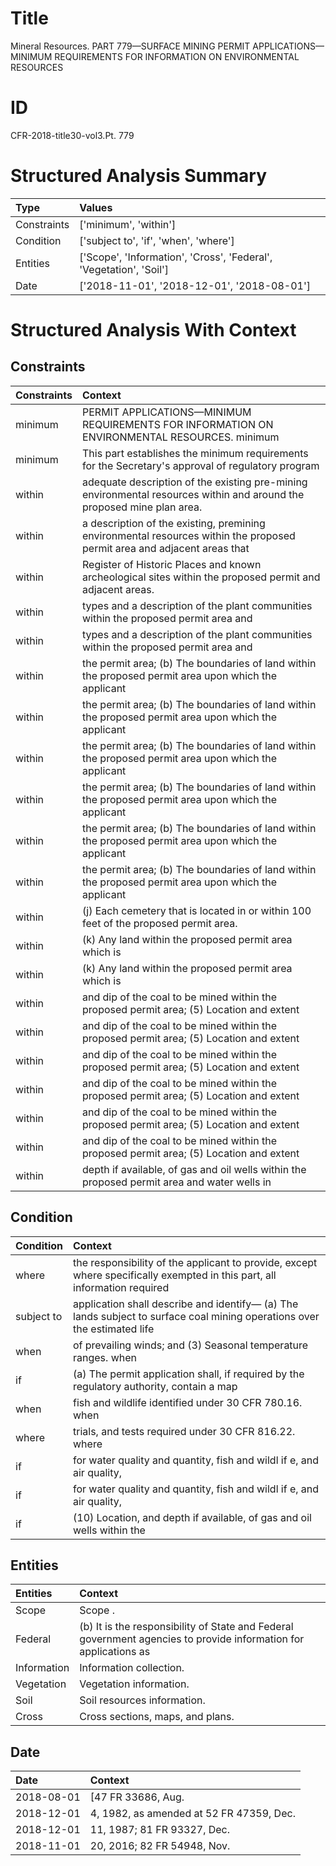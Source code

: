 # Title

 Mineral Resources. PART 779—SURFACE MINING PERMIT APPLICATIONS—MINIMUM REQUIREMENTS FOR INFORMATION ON ENVIRONMENTAL RESOURCES


# ID

 CFR-2018-title30-vol3.Pt. 779


# Structured Analysis Summary

| Type        | Values                                                             |
|:------------|:-------------------------------------------------------------------|
| Constraints | ['minimum', 'within']                                              |
| Condition   | ['subject to', 'if', 'when', 'where']                              |
| Entities    | ['Scope', 'Information', 'Cross', 'Federal', 'Vegetation', 'Soil'] |
| Date        | ['2018-11-01', '2018-12-01', '2018-08-01']                         |


# Structured Analysis With Context

 


## Constraints

| Constraints   | Context                                                                                                                  |
|:--------------|:-------------------------------------------------------------------------------------------------------------------------|
| minimum       | PERMIT APPLICATIONS—MINIMUM REQUIREMENTS FOR INFORMATION ON ENVIRONMENTAL RESOURCES. minimum                             |
| minimum       | This part establishes the  minimum requirements for the Secretary's approval of regulatory program                       |
| within        | adequate description of the existing pre-mining environmental resources within  and around the proposed mine plan area.  |
| within        | a description of the existing, premining environmental resources within the proposed permit area and adjacent areas that |
| within        | Register of Historic Places and known archeological sites within  the proposed permit and adjacent areas.                |
| within        | types and a description of the plant communities within  the proposed permit area and                                    |
| within        | types and a description of the plant communities within  the proposed permit area and                                    |
| within        | the permit area; (b) The boundaries of land within the proposed permit area upon which the applicant                     |
| within        | the permit area; (b) The boundaries of land within the proposed permit area upon which the applicant                     |
| within        | the permit area; (b) The boundaries of land within the proposed permit area upon which the applicant                     |
| within        | the permit area; (b) The boundaries of land within the proposed permit area upon which the applicant                     |
| within        | the permit area; (b) The boundaries of land within the proposed permit area upon which the applicant                     |
| within        | the permit area; (b) The boundaries of land within the proposed permit area upon which the applicant                     |
| within        | (j) Each cemetery that is located in or  within  100 feet of the proposed permit area.                                   |
| within        | (k) Any land  within  the proposed permit area which is                                                                  |
| within        | (k) Any land  within  the proposed permit area which is                                                                  |
| within        | and dip of the coal to be mined within the proposed permit area; (5) Location and extent                                 |
| within        | and dip of the coal to be mined within the proposed permit area; (5) Location and extent                                 |
| within        | and dip of the coal to be mined within the proposed permit area; (5) Location and extent                                 |
| within        | and dip of the coal to be mined within the proposed permit area; (5) Location and extent                                 |
| within        | and dip of the coal to be mined within the proposed permit area; (5) Location and extent                                 |
| within        | and dip of the coal to be mined within the proposed permit area; (5) Location and extent                                 |
| within        | depth if available, of gas and oil wells within the proposed permit area and water wells in                              |


## Condition

| Condition   | Context                                                                                                                        |
|:------------|:-------------------------------------------------------------------------------------------------------------------------------|
| where       | the responsibility of the applicant to provide, except where specifically exempted in this part, all information required      |
| subject to  | application shall describe and identify&#8212; (a) The lands subject to surface coal mining operations over the estimated life |
| when        | of prevailing winds; and (3) Seasonal temperature ranges. when                                                                 |
| if          | (a) The permit application shall,  if required by the regulatory authority, contain a map                                      |
| when        | fish and wildlife identified under 30 CFR 780.16. when                                                                         |
| where       | trials, and tests required under 30 CFR 816.22. where                                                                          |
| if          | for water quality and quantity, fish and wildl if e, and air quality,                                                          |
| if          | for water quality and quantity, fish and wildl if e, and air quality,                                                          |
| if          | (10) Location, and depth  if available, of gas and oil wells within the                                                        |


## Entities

| Entities    | Context                                                                                                           |
|:------------|:------------------------------------------------------------------------------------------------------------------|
| Scope       | Scope .                                                                                                           |
| Federal     | (b) It is the responsibility of State and  Federal government agencies to provide information for applications as |
| Information | Information  collection.                                                                                          |
| Vegetation  | Vegetation  information.                                                                                          |
| Soil        | Soil  resources information.                                                                                      |
| Cross       | Cross  sections, maps, and plans.                                                                                 |


## Date

| Date       | Context                                  |
|:-----------|:-----------------------------------------|
| 2018-08-01 | [47 FR 33686, Aug.                       |
| 2018-12-01 | 4, 1982, as amended at 52 FR 47359, Dec. |
| 2018-12-01 | 11, 1987; 81 FR 93327, Dec.              |
| 2018-11-01 | 20, 2016; 82 FR 54948, Nov.              |


